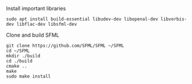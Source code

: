 Install important libraries
```
sudo apt install build-essential libudev-dev libopenal-dev libvorbis-dev libflac-dev libsfml-dev
```
Clone and build SFML
```
git clone https://github.com/SFML/SFML ~/SFML
cd ~/SFML
mkdir ./build
cd ./build
cmake ..
make
sudo make install
```
